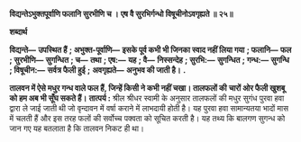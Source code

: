 **विद्यन्तेऽभुक्तपूर्वाणि फलानि सुरभीणि च ।** **एष वै सुरभिर्गन्धो विषूचीनोऽवगृह्यते ॥ २५॥** 

**शब्दार्थ** 

**विद्यन्ते—** **उपस्थित हैं** **; अभुक्त-पूर्वाणि—** **इसके पूर्व कभी भी जिनका स्वाद नहीं लिया गया** **; फलानि—** **फल** **; सुरभीणि—** **सुगन्धित** **; च—** **तथा** **; एष:—** **यह** **; वै—** **निस्सन्देह** **; सुरभि:—** **सुगन्धित** **; गन्ध:—** **सुगन्धि** **; विषूचीन:—** **सर्वत्र फैली हुई** **;** **अवगृह्यते—** **अनुभव की जाती है।** **.** 

**तालवन में ऐसे मधुर गन्ध वाले फल हैं, जिन्हें किसी ने कभी नहीं चखा। तालफलों की** **चारों ओर फैली खुशबू को हम अब भी सूँघ सकते हैं।** **तात्पर्य :** श्रील श्रीधर स्वामी के अनुसार तालफलों की मधुर सुगंध पुरवा हवा द्वारा ले जाई जाती थी जो वृन्दावन में वर्षा कराने में लाभदायी होती है। यह पुरवा हवा सामान्यतया भादों मास में चलती हैं और इस तरह फलों की सर्वोच्च पक्वता को सूचित करती है। यह तथ्य कि बालगण सुगन्ध को जान गए यह बतलाता है कि तालवन निकट ही था।  